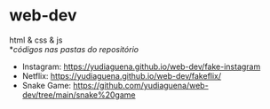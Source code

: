 # web-dev
 html & css & js <br>
      **códigos nas pastas do repositório*
 
  - Instagram: https://yudiaguena.github.io/web-dev/fake-instagram
  - Netflix: https://yudiaguena.github.io/web-dev/fakeflix/
  - Snake Game: https://github.com/yudiaguena/web-dev/tree/main/snake%20game
